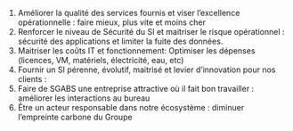 1.	Améliorer la qualité des services fournis et viser l’excellence opérationnelle : faire mieux, plus vite et moins cher
2.	Renforcer le niveau de Sécurité du SI et maitriser le risque opérationnel : sécurité des applications et limiter la fuite des données.
3.	Maitriser les coûts IT et fonctionnement: Optimiser les dépenses (licences, VM, matériels, électricité, eau, etc)
4.	Fournir un SI pérenne, évolutif, maitrisé et levier d’innovation pour nos clients :
5.	Faire de SGABS une entreprise attractive où il fait bon travailler : améliorer les interactions au bureau
6.	Être un acteur responsable dans notre écosystème : diminuer l’empreinte carbone du Groupe
